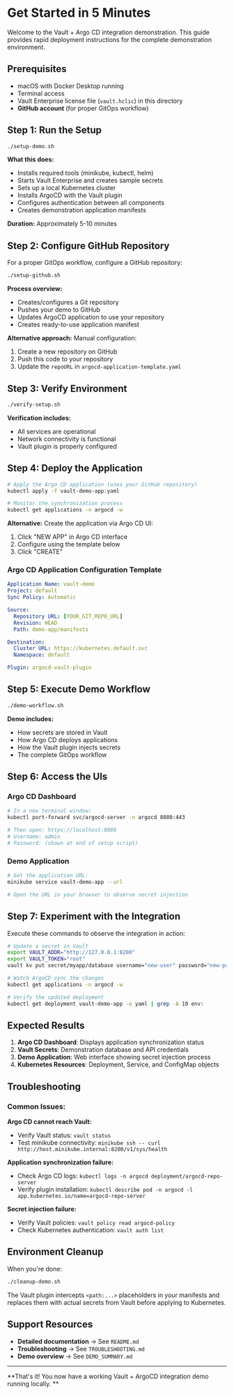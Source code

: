 # Get Started in 5 Minutes

Welcome to the Vault + Argo CD integration demonstration. This guide provides rapid deployment instructions for the complete demonstration environment.

## Prerequisites

- macOS with Docker Desktop running
- Terminal access
- Vault Enterprise license file (`vault.hclic`) in this directory
- **GitHub account** (for proper GitOps workflow)

## Step 1: Run the Setup

```bash
./setup-demo.sh
```

**What this does:**
- Installs required tools (minikube, kubectl, helm)
- Starts Vault Enterprise and creates sample secrets
- Sets up a local Kubernetes cluster
- Installs ArgoCD with the Vault plugin
- Configures authentication between all components
- Creates demonstration application manifests

**Duration:** Approximately 5-10 minutes

## Step 2: Configure GitHub Repository

For a proper GitOps workflow, configure a GitHub repository:

```bash
./setup-github.sh
```

**Process overview:**
- Creates/configures a Git repository
- Pushes your demo to GitHub
- Updates ArgoCD application to use your repository
- Creates ready-to-use application manifest

**Alternative approach:** Manual configuration:
1. Create a new repository on GitHub
2. Push this code to your repository
3. Update the `repoURL` in `argocd-application-template.yaml`

## Step 3: Verify Environment

```bash
./verify-setup.sh
```

**Verification includes:**
- All services are operational
- Network connectivity is functional
- Vault plugin is properly configured

## Step 4: Deploy the Application

```bash
# Apply the Argo CD application (uses your GitHub repository)
kubectl apply -f vault-demo-app.yaml

# Monitor the synchronization process
kubectl get applications -n argocd -w
```

**Alternative:** Create the application via Argo CD UI:
1. Click "NEW APP" in Argo CD interface
2. Configure using the template below
3. Click "CREATE"

### Argo CD Application Configuration Template

```yaml
Application Name: vault-demo
Project: default
Sync Policy: Automatic

Source:
  Repository URL: [YOUR_GIT_REPO_URL]
  Revision: HEAD
  Path: demo-app/manifests

Destination:
  Cluster URL: https://kubernetes.default.svc
  Namespace: default

Plugin: argocd-vault-plugin
```

## Step 5: Execute Demo Workflow

```bash
./demo-workflow.sh
```

**Demo includes:**
- How secrets are stored in Vault
- How Argo CD deploys applications
- How the Vault plugin injects secrets
- The complete GitOps workflow

## Step 6: Access the UIs

### Argo CD Dashboard
```bash
# In a new terminal window:
kubectl port-forward svc/argocd-server -n argocd 8080:443

# Then open: https://localhost:8080
# Username: admin
# Password: (shown at end of setup script)
```

### Demo Application
```bash
# Get the application URL:
minikube service vault-demo-app --url

# Open the URL in your browser to observe secret injection
```

## Step 7: Experiment with the Integration

Execute these commands to observe the integration in action:

```bash
# Update a secret in Vault
export VAULT_ADDR="http://127.0.0.1:8200"
export VAULT_TOKEN="root"
vault kv put secret/myapp/database username="new-user" password="new-password"

# Watch ArgoCD sync the changes
kubectl get applications -n argocd -w

# Verify the updated deployment
kubectl get deployment vault-demo-app -o yaml | grep -A 10 env:
```

## Expected Results

1. **Argo CD Dashboard**: Displays application synchronization status
2. **Vault Secrets**: Demonstration database and API credentials
3. **Demo Application**: Web interface showing secret injection process
4. **Kubernetes Resources**: Deployment, Service, and ConfigMap objects

## Troubleshooting

### Common Issues:

**Argo CD cannot reach Vault:**
- Verify Vault status: `vault status`
- Test minikube connectivity: `minikube ssh -- curl http://host.minikube.internal:8200/v1/sys/health`

**Application synchronization failure:**
- Check Argo CD logs: `kubectl logs -n argocd deployment/argocd-repo-server`
- Verify plugin installation: `kubectl describe pod -n argocd -l app.kubernetes.io/name=argocd-repo-server`

**Secret injection failure:**
- Verify Vault policies: `vault policy read argocd-policy`
- Check Kubernetes authentication: `vault auth list`

## Environment Cleanup

When you're done:

```bash
./cleanup-demo.sh
```

The Vault plugin intercepts `<path:...>` placeholders in your manifests and replaces them with actual secrets from Vault before applying to Kubernetes.

## Support Resources

- **Detailed documentation** → See `README.md`
- **Troubleshooting** → See `TROUBLESHOOTING.md`  
- **Demo overview** → See `DEMO_SUMMARY.md`

---

**That's it! You now have a working Vault + ArgoCD integration demo running locally. ** 